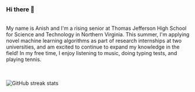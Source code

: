 ### Hi there 👋  

<br>
My name is Anish and I'm a rising senior at Thomas Jefferson High School for Science and Technology in Northern Virginia. This summer, I'm applying novel machine learning algorithms as part of research internships at two universities, and am excited to continue to expand my knowledge in the field! In my free time, I enjoy listening to music, doing typing tests, and playing tennis.
<br><br><br>

![GitHub streak stats](https://github-readme-streak-stats.herokuapp.com/?user=anishs37) <br>
